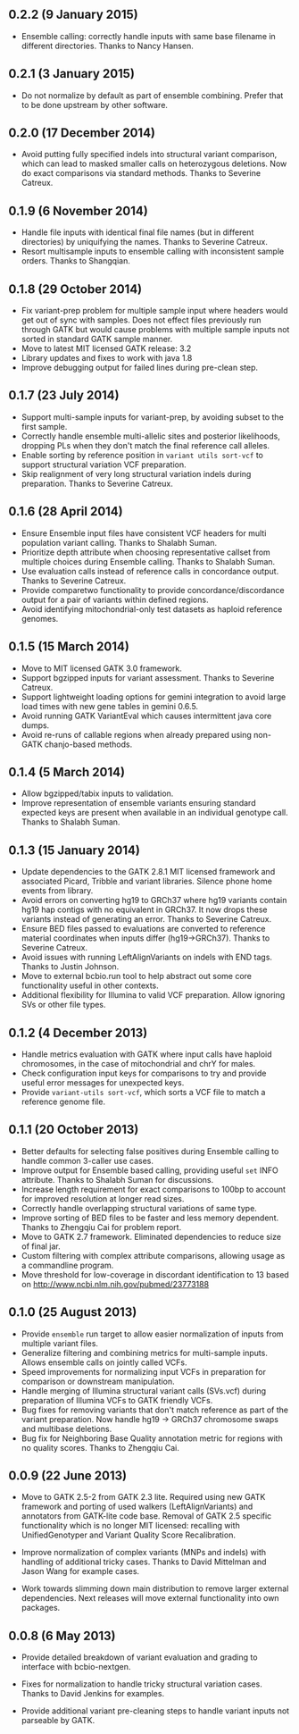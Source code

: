 ## 0.2.2 (9 January 2015)

- Ensemble calling: correctly handle inputs with same base filename in different
  directories. Thanks to Nancy Hansen.

## 0.2.1 (3 January 2015)

- Do not normalize by default as part of ensemble combining. Prefer that to be
  done upstream by other software.

## 0.2.0 (17 December 2014)

- Avoid putting fully specified indels into structural variant comparison, which
  can lead to masked smaller calls on heterozygous deletions. Now do exact
  comparisons via standard methods. Thanks to Severine Catreux.

## 0.1.9 (6 November 2014)

- Handle file inputs with identical final file names (but in different
  directories) by uniquifying the names. Thanks to Severine Catreux.
- Resort multisample inputs to ensemble calling with inconsistent sample orders.
  Thanks to Shangqian.

## 0.1.8 (29 October 2014)

- Fix variant-prep problem for multiple sample input where headers would get out
  of sync with samples. Does not effect files previously run through GATK but
  would cause problems with multiple sample inputs not sorted in standard GATK
  sample manner.
- Move to latest MIT licensed GATK release: 3.2
- Library updates and fixes to work with java 1.8
- Improve debugging output for failed lines during pre-clean step.

## 0.1.7 (23 July 2014)

- Support multi-sample inputs for variant-prep, by avoiding subset to the
  first sample.
- Correctly handle ensemble multi-allelic sites and posterior likelihoods,
  dropping PLs when they don't match the final reference call alleles.
- Enable sorting by reference position in `variant utils sort-vcf` to support
  structural variation VCF preparation.
- Skip realignment of very long structural variation indels during
  preparation. Thanks to Severine Catreux.

## 0.1.6 (28 April 2014)

- Ensure Ensemble input files have consistent VCF headers for multi population
  variant calling. Thanks to Shalabh Suman.
- Prioritize depth attribute when choosing representative callset from multiple
  choices during Ensemble calling. Thanks to Shalabh Suman.
- Use evaluation calls instead of reference calls in concordance output. Thanks
  to Severine Catreux.
- Provide comparetwo functionality to provide concordance/discordance output for
  a pair of variants within defined regions.
- Avoid identifying mitochondrial-only test datasets as haploid reference genomes.

## 0.1.5 (15 March 2014)

- Move to MIT licensed GATK 3.0 framework.
- Support bgzipped inputs for variant assessment. Thanks to Severine Catreux.
- Support lightweight loading options for gemini integration to avoid large load
  times with new gene tables in gemini 0.6.5.
- Avoid running GATK VariantEval which causes intermittent java core dumps.
- Avoid re-runs of callable regions when already prepared using non-GATK chanjo-based
  methods.

## 0.1.4 (5 March 2014)

- Allow bgzipped/tabix inputs to validation.
- Improve representation of ensemble variants ensuring standard expected keys
  are present when available in an individual genotype call. Thanks to Shalabh
  Suman.

## 0.1.3 (15 January 2014)

- Update dependencies to the GATK 2.8.1 MIT licensed framework and associated
  Picard, Tribble and variant libraries. Silence phone home events from library.
- Avoid errors on converting hg19 to GRCh37 where hg19 variants contain hg19 hap
  contigs with no equivalent in GRCh37. It now drops these variants instead
  of generating an error. Thanks to Severine Catreux.
- Ensure BED files passed to evaluations are converted to reference material
  coordinates when inputs differ (hg19->GRCh37). Thanks to Severine Catreux.
- Avoid issues with running LeftAlignVariants on indels with END tags. Thanks to
  Justin Johnson.
- Move to external bcbio.run tool to help abstract out some core functionality
  useful in other contexts.
- Additional flexibility for Illumina to valid VCF preparation. Allow ignoring
  SVs or other file types.

## 0.1.2 (4 December 2013)

- Handle metrics evaluation with GATK where input calls have haploid chromosomes,
  in the case of mitochondrial and chrY for males.
- Check configuration input keys for comparisons to try and provide useful error
  messages for unexpected keys.
- Provide `variant-utils sort-vcf`, which sorts a VCF file to match a reference
  genome file.

## 0.1.1 (20 October 2013)

- Better defaults for selecting false positives during Ensemble calling to
  handle common 3-caller use cases.
- Improve output for Ensemble based calling, providing useful `set` INFO
  attribute. Thanks to Shalabh Suman for discussions.
- Increase length requirement for exact comparisons to 100bp to account for
  improved resolution at longer read sizes.
- Correctly handle overlapping structural variations of same type.
- Improve sorting of BED files to be faster and less memory dependent. Thanks to
  Zhengqiu Cai for problem report.
- Move to GATK 2.7 framework. Eliminated dependencies to reduce size of final
  jar.
- Custom filtering with complex attribute comparisons, allowing usage as a
  commandline program.
- Move threshold for low-coverage in discordant identification to 13 based on
  http://www.ncbi.nlm.nih.gov/pubmed/23773188

## 0.1.0 (25 August 2013)

- Provide `ensemble` run target to allow easier normalization of inputs from
  multiple variant files.
- Generalize filtering and combining metrics for multi-sample inputs. Allows
  ensemble calls on jointly called VCFs.
- Speed improvements for normalizing input VCFs in preparation for comparison or
  downstream manipulation.
- Handle merging of Illumina structural variant calls (SVs.vcf) during
  preparation of Illumina VCFs to GATK friendly VCFs.
- Bug fixes for removing variants that don't match reference as part of the
  variant preparation. Now handle hg19 -> GRCh37 chromosome swaps and
  multibase deletions.
- Bug fix for Neighboring Base Quality annotation metric for regions with no
  quality scores. Thanks to Zhengqiu Cai.

## 0.0.9 (22 June 2013)

- Move to GATK 2.5-2 from GATK 2.3 lite. Required using new GATK framework and
  porting of used walkers (LeftAlignVariants) and annotators from GATK-lite code
  base. Removal of GATK 2.5 specific functionality which is no longer MIT licensed:
  recalling with UnifiedGenotyper and Variant Quality Score Recalibration.

- Improve normalization of complex variants (MNPs and indels) with handling of
  additional tricky cases. Thanks to David Mittelman and Jason Wang for example
  cases.

- Work towards slimming down main distribution to remove larger external
  dependencies. Next releases will move external functionality into own packages.

## 0.0.8 (6 May 2013)

- Provide detailed breakdown of variant evaluation and grading to interface with
  bcbio-nextgen.

- Fixes for normalization to handle tricky structural variation cases. Thanks to
  David Jenkins for examples.

- Provide additional variant pre-cleaning steps to handle variant inputs not
  parseable by GATK.
